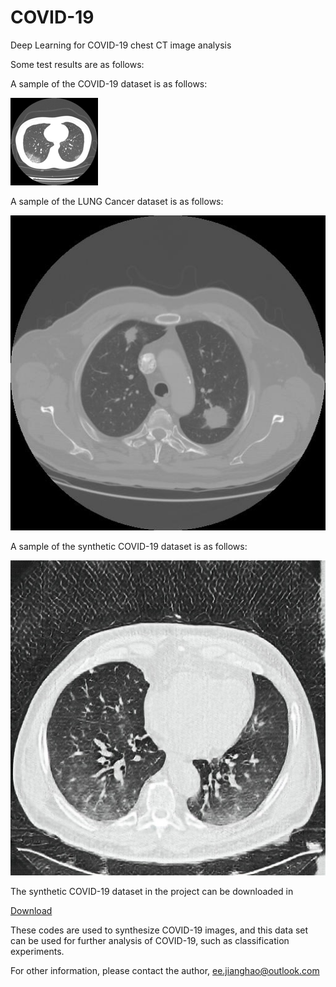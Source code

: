 # COVID-19
Deep Learning for COVID-19 chest CT image analysis

Some test results are as follows:

A sample of the COVID-19 dataset is as follows:

![image](https://github.com/jiangdat/COVID-19/blob/master/2020.03.25.20043166-p17-80.png)

A sample of the LUNG Cancer dataset is as follows:

![image](https://github.com/jiangdat/COVID-19/blob/master/1.3.6.1.4.1.14519.5.2.1.6279.6001.112740418331256326754121315800_0035.jpg)

A sample of the synthetic COVID-19 dataset is as follows:

![image](https://github.com/jiangdat/COVID-19/blob/master/COVID-19_100.jpeg)

The synthetic COVID-19 dataset in the project can be downloaded in

[Download](https://data.mendeley.com/datasets/kdn5v76wb3/draft?a=3e5dcd8d-f132-4458-9508-d96a299f1321)

These codes are used to synthesize COVID-19 images, and this data set can be used for further analysis of COVID-19, such as classification experiments.

For other information, please contact the author, ee.jianghao@outlook.com
